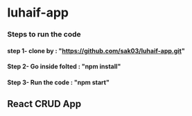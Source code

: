# luhaif-app

### Steps to run the code
#### step 1- clone by : "https://github.com/sak03/luhaif-app.git"
#### Step 2- Go inside folted : "npm install"
#### Step 3- Run the code : "npm start"

## React CRUD App
